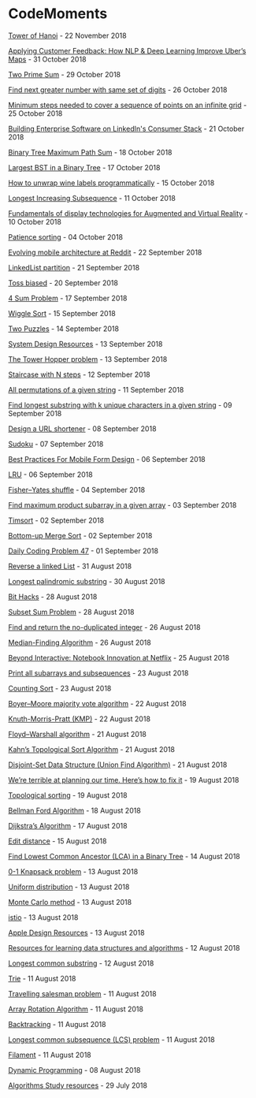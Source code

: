 # CodeMoments
[Tower of Hanoi](2018/tower-of-hanoi.md) - 22 November 2018

[Applying Customer Feedback: How NLP & Deep Learning Improve Uber’s Maps](2018/2018-10-30.md) - 31 October 2018

[Two Prime Sum](2018/two-primes.md) - 29 October 2018

[Find next greater number with same set of digits](2018/find-next-greater-number.md) - 26 October 2018

[Minimum steps needed to cover a sequence of points on an infinite grid](2018/minmum-steps-cover.md) - 25 October 2018

[Building Enterprise Software on LinkedIn's Consumer Stack](2018/2018-10-21.md) - 21 October 2018

[Binary Tree Maximum Path Sum](2018/binary-tree-max-path-sum.md) - 18 October 2018

[Largest BST in a Binary Tree](2018/largest_bst.md) - 17 October 2018

[How to unwrap wine labels programmatically](2018/2018-10-15.md) - 15 October 2018

[Longest Increasing Subsequence](2018/lis.md) - 11 October 2018

[Fundamentals of display technologies for Augmented and Virtual Reality](2018/2018-10-10.md) - 10 October 2018

[Patience sorting](2018/patientce-sorting.md) - 04 October 2018

[Evolving mobile architecture at Reddit](2018/evolving-mobile-architecture.md) - 22 September 2018

[LinkedList partition](2018/linked-list-partition.md) - 21 September 2018

[Toss biased](2018/unbiased-fun.md) - 20 September 2018

[4 Sum Problem](2018/four-sum.md) - 17 September 2018

[Wiggle Sort](2018/wiggle-sort.md) - 15 September 2018

[Two Puzzles](2018/9-balls.md) - 14 September 2018

[System Design Resources](2018/system-design/system-design.md) - 13 September 2018

[The Tower Hopper problem](2018/tower-hopper.md) - 13 September 2018

[Staircase with N steps](2018/staircase.md) - 12 September 2018

[All permutations of a given string](2018/string-permutation.md) - 11 September 2018

[Find longest substring with k unique characters in a given string](2018/longest-substring-k-unique.md) - 09 September 2018

[Design a URL shortener](2018/system-design/shorturl.md) - 08 September 2018

[Sudoku](2018/sudoku.md) - 07 September 2018

[Best Practices For Mobile Form Design](images/2018/2018-09-04.md) - 06 September 2018

[LRU](images/2018/lru.md) - 06 September 2018

[Fisher–Yates shuffle](Fisher–Yates-shufflel.md) - 04 September 2018

[Find maximum product subarray in a given array](max_subarray_prod.md) - 03 September 2018

[Timsort](tim-sort.md) - 02 September 2018

[Bottom-up Merge Sort](merge-sort-bottom-up.md) - 02 September 2018

[Daily Coding Problem 47](max_profit47.md) - 01 September 2018

[Reverse a linked List](Reverse-a-linked-List.md) - 31 August 2018

[Longest palindromic substring](longest_palindromic.md) - 30 August 2018

[Bit Hacks](bit-hacks.md) - 28 August 2018

[Subset Sum Problem](subset-sum.md) - 28 August 2018

[Find and return the no-duplicated integer](find-non-duplicated-integer.md) - 26 August 2018

[Median-Finding Algorithm](Median-Finding-Algorithm.md) - 26 August 2018

[Beyond Interactive: Notebook Innovation at Netflix](2018-8-25.md) - 25 August 2018

[Print all subarrays and subsequences](subarray-subsequence.md) - 23 August 2018

[Counting Sort](counting-sort.md) - 23 August 2018

[Boyer–Moore majority vote algorithm](Boyer–Moore-majority-vote-algorithm.md) - 22 August 2018

[Knuth-Morris-Pratt (KMP)](kmp.md) - 22 August 2018

[Floyd–Warshall algorithm](Floyd-warshall.md) - 21 August 2018

[Kahn’s Topological Sort Algorithm](Kahns-Topological-Sort-Algorithm.md) - 21 August 2018

[Disjoint-Set Data Structure (Union Find Algorithm)](Union-Find-Algorithm.md) - 21 August 2018

[We’re terrible at planning our time. Here’s how to fix it](2018-08-15.md) - 19 August 2018

[Topological sorting](Topological-sorting.md) - 19 August 2018

[Bellman Ford Algorithm](Bellman-Ford-Algorithm.md) - 18 August 2018

[Dijkstra’s Algorithm](Dijkstra-algorithm.md) - 17 August 2018

[Edit distance](edit-distance.md) - 15 August 2018

[Find Lowest Common Ancestor (LCA) in a Binary Tree](lca-bst.md) - 14 August 2018

[0-1 Knapsack problem](0-1-Knapsack-problem.md) - 13 August 2018

[Uniform distribution](uniform_distribution.md) - 13 August 2018

[Monte Carlo method](monte_carlo.md) - 13 August 2018

[istio](istio.md) - 13 August 2018

[Apple Design Resources](2018-7-29.md) - 13 August 2018

[Resources for learning data structures and algorithms](data-structure-algorithms-resource.md) - 12 August 2018

[Longest common substring](lcsubstring.md) - 12 August 2018

[Trie](trie-data-structure.md) - 11 August 2018

[Travelling salesman problem](travelling-salesman-problem.md) - 11 August 2018

[Array Rotation Algorithm](array-rotation.md) - 11 August 2018

[Backtracking](backtracking.md) - 11 August 2018

[Longest common subsequence (LCS) problem](lcs.md) - 11 August 2018

[Filament](filament.md) - 11 August 2018

[Dynamic Programming](dynamic-programming.md) - 08 August 2018

[Algorithms Study resources](resources/algorithms-resources.md) - 29 July 2018

